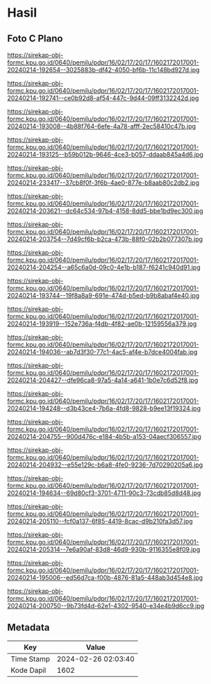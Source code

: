 # Hasil

## Foto C Plano

https://sirekap-obj-formc.kpu.go.id/0640/pemilu/pdpr/16/02/17/20/17/1602172017001-20240214-192654--3025883b-df42-4050-bf6b-11c148bd927d.jpg

https://sirekap-obj-formc.kpu.go.id/0640/pemilu/pdpr/16/02/17/20/17/1602172017001-20240214-192741--ce0b92d8-af54-447c-9d44-09ff3132242d.jpg

https://sirekap-obj-formc.kpu.go.id/0640/pemilu/pdpr/16/02/17/20/17/1602172017001-20240214-193008--4b88f764-6efe-4a78-afff-2ec58410c47b.jpg

https://sirekap-obj-formc.kpu.go.id/0640/pemilu/pdpr/16/02/17/20/17/1602172017001-20240214-193125--b59b012b-9646-4ce3-b057-ddaab845a4d6.jpg

https://sirekap-obj-formc.kpu.go.id/0640/pemilu/pdpr/16/02/17/20/17/1602172017001-20240214-233417--37cb8f0f-3f6b-4ae0-877e-b8aab80c2db2.jpg

https://sirekap-obj-formc.kpu.go.id/0640/pemilu/pdpr/16/02/17/20/17/1602172017001-20240214-203621--dc64c534-97b4-4158-8dd5-bbe1bd9ec300.jpg

https://sirekap-obj-formc.kpu.go.id/0640/pemilu/pdpr/16/02/17/20/17/1602172017001-20240214-203754--7d49cf6b-b2ca-473b-88f0-02b2b077307b.jpg

https://sirekap-obj-formc.kpu.go.id/0640/pemilu/pdpr/16/02/17/20/17/1602172017001-20240214-204254--a65c6a0d-09c0-4e1b-b187-f6241c940d91.jpg

https://sirekap-obj-formc.kpu.go.id/0640/pemilu/pdpr/16/02/17/20/17/1602172017001-20240214-193744--19f8a8a9-691e-474d-b5ed-b9b8abaf4e40.jpg

https://sirekap-obj-formc.kpu.go.id/0640/pemilu/pdpr/16/02/17/20/17/1602172017001-20240214-193919--152e736a-f4db-4f82-ae0b-12159556a379.jpg

https://sirekap-obj-formc.kpu.go.id/0640/pemilu/pdpr/16/02/17/20/17/1602172017001-20240214-194036--ab7d3f30-77c1-4ac5-af4e-b7dce4004fab.jpg

https://sirekap-obj-formc.kpu.go.id/0640/pemilu/pdpr/16/02/17/20/17/1602172017001-20240214-204427--dfe96ca8-97a5-4a14-a641-1b0e7c6d52f8.jpg

https://sirekap-obj-formc.kpu.go.id/0640/pemilu/pdpr/16/02/17/20/17/1602172017001-20240214-194248--d3b43ce4-7b6a-4fd8-9828-b9ee13f19324.jpg

https://sirekap-obj-formc.kpu.go.id/0640/pemilu/pdpr/16/02/17/20/17/1602172017001-20240214-204755--900d476c-e184-4b5b-a153-04aecf306557.jpg

https://sirekap-obj-formc.kpu.go.id/0640/pemilu/pdpr/16/02/17/20/17/1602172017001-20240214-204932--e55e129c-b6a8-4fe0-9236-7d70290205a6.jpg

https://sirekap-obj-formc.kpu.go.id/0640/pemilu/pdpr/16/02/17/20/17/1602172017001-20240214-194634--69d80cf3-3701-4711-90c3-73cdb85d8d48.jpg

https://sirekap-obj-formc.kpu.go.id/0640/pemilu/pdpr/16/02/17/20/17/1602172017001-20240214-205110--fcf0a137-6f85-4419-8cac-d9b210fa3d57.jpg

https://sirekap-obj-formc.kpu.go.id/0640/pemilu/pdpr/16/02/17/20/17/1602172017001-20240214-205314--7e6a90af-83d8-46d9-930b-9116355e8f09.jpg

https://sirekap-obj-formc.kpu.go.id/0640/pemilu/pdpr/16/02/17/20/17/1602172017001-20240214-195006--ed56d7ca-f00b-4876-81a5-448ab3d454e8.jpg

https://sirekap-obj-formc.kpu.go.id/0640/pemilu/pdpr/16/02/17/20/17/1602172017001-20240214-200750--9b73fd4d-62e1-4302-9540-e34e4b9d6cc9.jpg


## Metadata

| Key        | Value               |
| ---------- | ------------------- |
| Time Stamp | 2024-02-26 02:03:40 |
| Kode Dapil | 1602                |



